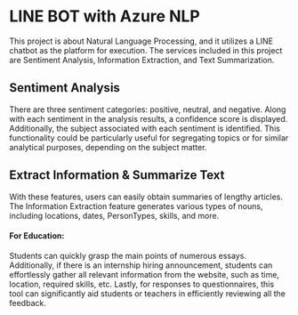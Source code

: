 # LINE BOT with Azure NLP
This project is about Natural Language Processing, and it utilizes a LINE chatbot as the platform for execution. The services included in this project are Sentiment Analysis, Information Extraction, and Text Summarization.

## Sentiment Analysis
There are three sentiment categories: positive, neutral, and negative. Along with each sentiment in the analysis results, a confidence score is displayed. Additionally, the subject associated with each sentiment is identified. This functionality could be particularly useful for segregating topics or for similar analytical purposes, depending on the subject matter.

## Extract Information & Summarize Text
With these features, users can easily obtain summaries of lengthy articles. The Information Extraction feature generates various types of nouns, including locations, dates, PersonTypes, skills, and more.

#### For Education:
Students can quickly grasp the main points of numerous essays. Additionally, if there is an internship hiring announcement, students can effortlessly gather all relevant information from the website, such as time, location, required skills, etc. Lastly, for responses to questionnaires, this tool can significantly aid students or teachers in efficiently reviewing all the feedback.
